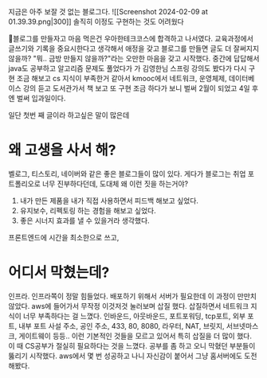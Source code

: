 지금은 아주 보잘 것 없는 블로그다.
![[Screenshot 2024-02-09 at 01.39.39.png|300]]
솔직히  이정도 구현하는 것도 어려웠다

블로그를 만들자고 마음 먹은건 우아한테크코스에 합격하고 나서였다.
교육과정에서 글쓰기와 기록을 중요시한다고 생각해서 애정을 갖고 블로그를 만들면 글도 더 잘써지지 않을까? "뭐.. 금방 만들지 않을까?"라는 오만한 마음을 갖고 시작했다.
중간에 답답해서 java도 공부하고 알고리즘 문제도 풀었다가 가 김영한님 스프링 강의도 봤다가 다시 구현 조금 해보고 cs 지식이 부족한거 같아서 kmooc에서 네트워크, 운영체제, 데이터베이스 강의 듣고 도서관가서 책 보고 또 구현 조금 하다가 보니 벌써 2월이 되었고 4일 후엔 벌써 입과일이다.

일단 첫번 째 글이라 하고싶은 말이 많은데 


# 왜 고생을 사서 해?

벨로그, 티스토리, 네이버와 같은 좋은 블로그들이 많이 있다. 게다가 블로그는 취업 포트폴리오로 너무 진부하다던데, 도대체 왜 이런 짓을 하는거야?

1. 내가 만든 제품을 내가 직접 사용하면서 피드백 해보고 싶었다.
2. 유지보수, 리펙토링 하는 경험을 해보고 싶었다.
3. 좋은 시너지 효과를 낼 수 있을거라 생각했다.

프론트엔드에 시간을 최소한으로 쓰고, 

# 어디서 막혔는데?

인프라. 인프라쪽이 정말 힘들었다. 배포하기 위해서 서버가 필요한데 이 과정이 만만치 않았다. aws에 들어가서 무작정 이것저것 눌러보며 삽질 했다. 삽질하면서 네트워크 지식이 너무 부족하다는 걸 느꼈다. 인바운드, 아웃바운드, 포트포워딩, tcp포트, 외부 포트, 내부 포트 사설 주소, 공인 주소, 433, 80, 8080, 라우터, NAT, 브릿지, 서브넷마스크, 게이트웨이 등등.. 이런 기본적인 것들을 모르고 있어서 특히 삽질을 더 많이 했다. 이 때 CS공부가 절실히 필요하다는 것을 느꼈다.
공부를 좀 하고 오니 막혔던 부분들이 뚫리기 시작했다. aws에서 몇 번 성공하고 나니 자신감이 붙어서 그냥 홈서버에도 도전 해봤다.